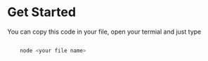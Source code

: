 # Get Started

You can copy this code in your file, open your termial and just type 

```javascript

    node <your file name>

```